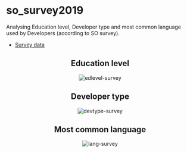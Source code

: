 # so_survey2019

Analysing Education level, Developer type and most common language used by Developers (according to SO survey).

* [Survey data](https://insights.stackoverflow.com/survey/2019)

<h2 align="center">
  Education level
</h2>

<p align="center">
<img src="https://user-images.githubusercontent.com/39559256/64477529-56591b00-d1a5-11e9-9ad9-47a59450dca0.PNG" alt="edlevel-survey">
</p>

<h2 align="center">
  Developer type 
</h2>

<p align="center">
<img src="https://user-images.githubusercontent.com/39559256/64477519-3164a800-d1a5-11e9-9ef2-3808d7281a57.PNG" alt="devtype-survey">
</p>

<h2 align="center">
  Most common language 
</h2>

<p align="center">
<img src="https://user-images.githubusercontent.com/39559256/63790618-4f5b1e80-c902-11e9-9136-47d7d3984540.PNG" alt="lang-survey">
</p>
